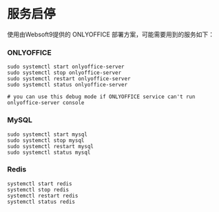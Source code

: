 # 服务启停

使用由Websoft9提供的 ONLYOFFICE 部署方案，可能需要用到的服务如下：

### ONLYOFFICE

```shell
sudo systemctl start onlyoffice-server
sudo systemctl stop onlyoffice-server
sudo systemctl restart onlyoffice-server
sudo systemctl status onlyoffice-server

# you can use this debug mode if ONLYOFFICE service can't run
onlyoffice-server console
```

### MySQL

```shell
sudo systemctl start mysql
sudo systemctl stop mysql
sudo systemctl restart mysql
sudo systemctl status mysql
```

### Redis

```shell
systemctl start redis
systemctl stop redis
systemctl restart redis
systemctl status redis
```
